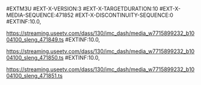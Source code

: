 #EXTM3U
#EXT-X-VERSION:3
#EXT-X-TARGETDURATION:10
#EXT-X-MEDIA-SEQUENCE:471852
#EXT-X-DISCONTINUITY-SEQUENCE:0
#EXTINF:10.0,

https://streaming.useetv.com/dass/130/imc_dash/media_w7715899232_b1004100_sleng_471849.ts
#EXTINF:10.0,

https://streaming.useetv.com/dass/130/imc_dash/media_w7715899232_b1004100_sleng_471850.ts
#EXTINF:10.0,

https://streaming.useetv.com/dass/130/imc_dash/media_w7715899232_b1004100_sleng_471851.ts
